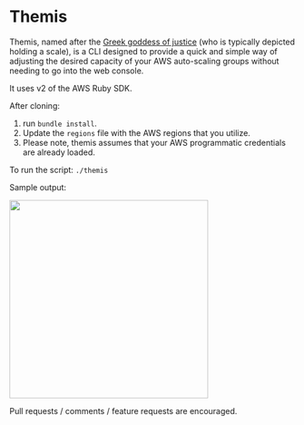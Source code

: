 # Themis

Themis, named after the [Greek goddess of justice](https://en.wikipedia.org/wiki/Themis) (who is typically depicted holding a scale), is a CLI designed to provide a quick and simple way of adjusting the desired capacity of your AWS auto-scaling groups without needing to go into the web console.

It uses v2 of the AWS Ruby SDK.

After cloning:
1. run `bundle install`.
2. Update the `regions` file with the AWS regions that you utilize.
3. Please note, themis assumes that your AWS programmatic credentials are already loaded.

To run the script:
```./themis```

Sample output:
<!-- ![Alt text](output.png?raw=true "output") -->

<p align="left">
  <img src="screenshot.png" width="350"/>
</p>

Pull requests / comments / feature requests are encouraged.
